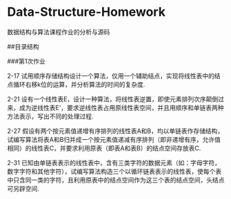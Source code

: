 # Data-Structure-Homework
数据结构与算法课程作业的分析与源码

##目录结构

###第1次作业

  2-17 试用顺序存储结构设计一个算法，仅用一个辅助结点，实现将线性表中的结点循环右移k位的运算，并分析算法的时间的复杂度.
  
  2-21 设有一个线性表E，设计一种算法，将线性表逆置，即使元素排列次序颠倒过来，成为逆线性表E'，要求逆线性表占用原线性表空间，并且用顺序和单链表两种方法表示，写出不同的处理过程.
  
  2-27 假设有两个按元素值递增有序排列的线性表A和B，均以单链表作存储结构，试编写算法将表A和B归并成一个按元素值递减有序排列（即非递增有序，允许值相同）的线性表C，并要求利用原表（即表A和表B）的结点空间存放表C.
  
  2-31 已知由单链表表示的线性表中，含有三类字符的数据元素（如：字母字符，数字字符和其他字符），试编写算法构造三个以循环链表表示的线性表，使每个表中只含同一类的字符，且利用原表中的结点空间作为这三个表的结点空间，头结点可另辟空间.
